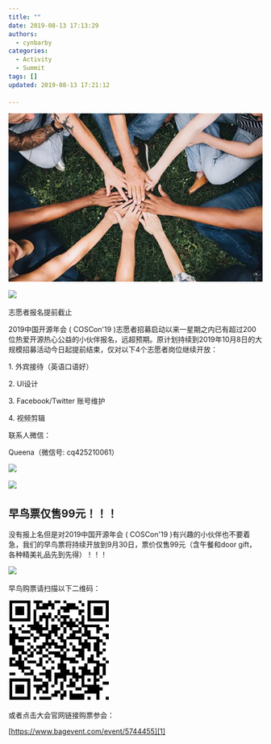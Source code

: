 ```yaml
---
title: ""
date: 2019-08-13 17:13:29
authors:
  - cynbarby
categories:
  - Activity
  - Summit
tags: []
updated: 2019-08-13 17:21:12

---
```


![](https://raw.githubusercontent.com/kaiyuanshe/Wiki/master/_posts/Activity/Summit/COSCon-2019-earlybird/2jk4re8ina4.png)

  

  

  

  

  

  

  

  

![](https://mmbiz.qpic.cn/mmbiz_png/o9U5iaeuAciaADNZyxewMjsBOBiahRovq2OvpAdlXG9Gr1xOn07XmZujic661aIEF3S7yryuQelJSAREyQcKPib4bNQ/640?tp=webp&wxfrom=5&wx_lazy=1&wx_co=1)

志愿者报名提前截止

  

2019中国开源年会 ( COSCon'19 )志愿者招募启动以来一星期之内已有超过200位热爱开源热心公益的小伙伴报名，远超预期。原计划持续到2019年10月8日的大规模招募活动今日起提前结束，仅对以下4个志愿者岗位继续开放：

  

1\. 外宾接待（英语口语好）

2\. UI设计

3\. Facebook/Twitter 账号维护

4\. 视频剪辑‍

  

联系人微信：

Queena（微信号: cq425210061）

  

![](https://mmbiz.qpic.cn/mmbiz_gif/o9U5iaeuAciaADNZyxewMjsBOBiahRovq2OUu6AJWOh1GraY5gytVaH45EBcnRO68YJoYNTnibN32fC5Ziaj7Kxcibfw/640?tp=webp&wxfrom=5&wx_lazy=1)

![](https://mmbiz.qpic.cn/mmbiz_gif/o9U5iaeuAciaADNZyxewMjsBOBiahRovq2OEdoYXwIVNfe1NuQQ4O5nm07WfoENhGVYbKFovS1VQZj6ERaRPZ4tjA/640?tp=webp&wxfrom=5&wx_lazy=1)

## 早鸟票仅售99元！！！

没有报上名但是对2019中国开源年会 ( COSCon'19 )有兴趣的小伙伴也不要着急，我们的早鸟票将持续开放到9月30日，票价仅售99元（含午餐和door gift，各种精美礼品先到先得）！！！‍  

![](https://mmbiz.qpic.cn/mmbiz_gif/o9U5iaeuAciaADNZyxewMjsBOBiahRovq2O7TUZ7gUCkxwbxpIFPan1E7qFhWhAj45uEL3raw7BMu0wFWQYM6ZuOA/640?tp=webp&wxfrom=5&wx_lazy=1)

  

早鸟购票请扫描以下二维码：

![](https://raw.githubusercontent.com/kaiyuanshe/Wiki/master/_posts/Activity/Summit/COSCon-2019-earlybird/5trt1y96xv.png)

或者点击大会官网链接购票参会：

  

[https://www.bagevent.com/event/5744455][1]

[1]: https://www.bagevent.com/event/5744455